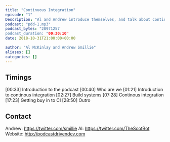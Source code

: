 ```yaml
---
title: "Continuous Integration"
episode: "1"
Description: "Al and Andrew introduce themselves, and talk about continuous integration. What's good about it, why is it difficult, etc..."
podcast: "pdd-1.mp3"
podcast_bytes: "28971257
podcast_duration: "00:30:10"
date: 2018-10-31T21:00:00+00:00

author: "Al McKinlay and Andrew Smillie"
aliases: []
categories: []
---
```


## Timings

[00:33] Introduction to the podcast
[00:40] Who are we
[01:21] Introduction to continous integration
[02:27] Build systems
[07:28] Continous integration
[17:23] Getting buy in to CI
[28:50] Outro

## Contact

Andrew: https://twitter.com/smillie
Al: https://twitter.com/TheScotBot
Website: http://podcastdrivendev.com